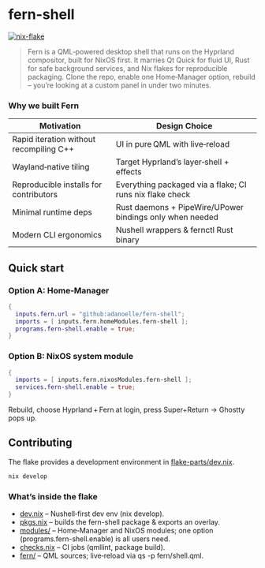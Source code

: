# fern-shell

[![nix-flake](https://github.com/adanoelle/fern-shell/actions/workflows/ci.yml/badge.svg)](https://github.com/adanoelle/fern-shell/actions/workflows/ci.yml)


> Fern is a QML‑powered desktop shell that runs on the Hyprland compositor, built for NixOS first.
> It marries Qt Quick for fluid UI, Rust for safe background services, and Nix flakes for reproducible packaging.
> Clone the repo, enable one Home‑Manager option, rebuild – you’re looking at a custom panel in under two minutes.

### Why we built Fern

Motivation | Design Choice
---        | ---
Rapid iteration without recompiling C++ |	UI in pure QML with live‑reload
Wayland‑native tiling | Target Hyprland’s layer‑shell + effects
Reproducible installs for contributors | Everything packaged via a flake; CI runs nix flake check
Minimal runtime deps | Rust daemons + PipeWire/UPower bindings only when needed
Modern CLI ergonomics | Nushell wrappers & fernctl Rust binary

## Quick start

### Option A: Home‑Manager
```nix
{
  inputs.fern.url = "github:adanoelle/fern-shell";
  imports = [ inputs.fern.homeModules.fern-shell ];
  programs.fern-shell.enable = true;
}
```

### Option B: NixOS system module

```nix
{
  imports = [ inputs.fern.nixosModules.fern-shell ];
  services.fern-shell.enable = true;
}
```

Rebuild, choose Hyprland + Fern at login, press Super+Return → Ghostty pops up.

## Contributing

The flake provides a development environment in [flake-parts/dev.nix](flake-parts/dev.nix).

```bash
nix develop
```

### What’s inside the flake

* [dev.nix](flake-parts/dev.nix)       – Nushell‑first dev env (nix develop).
* [pkgs.nix](flake-parts/pkgs.nix)     – builds the fern-shell package & exports an overlay.
* [modules/](flake-parts/modules/)     – Home‑Manager and NixOS modules; one option (programs.fern-shell.enable) is all users need.
* [checks.nix](flake-parts/checks.nix) – CI jobs (qmllint, package build).
* [fern/](fern/) – QML sources; live‑reload via qs -p fern/shell.qml.

